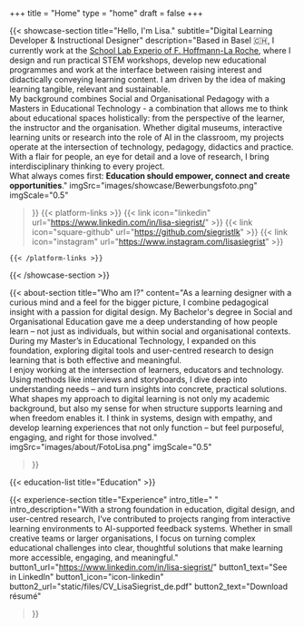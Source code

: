 +++
title =  "Home"
type = "home"
draft = false
+++


{{< showcase-section
    title="Hello, I'm Lisa."
    subtitle="Digital Learning Developer & Instructional Designer"
    description="Based in Basel 🇨🇭, I currently work at the <a target='_blank' href='https://basel.lehre.roche.com/experio/'>School Lab Experio of F. Hoffmann-La Roche</a>, where I design and run practical STEM workshops, develop new educational programmes and work at the interface between raising interest and didactically conveying learning content. I am driven by the idea of making learning tangible, relevant and sustainable.<br/>My background combines Social and Organisational Pedagogy with a Masters in Educational Technology - a combination that allows me to think about educational spaces holistically: from the perspective of the learner, the instructor and the organisation. Whether digital museums, interactive learning units or research into the role of AI in the classroom, my projects operate at the intersection of technology, pedagogy, didactics and practice.<br/>With a flair for people, an eye for detail and a love of research, I bring interdisciplinary thinking to every project.<br/>What always comes first: <strong>Education should empower, connect and create opportunities</strong>."
    imgSrc="images/showcase/Bewerbungsfoto.png"
    imgScale="0.5"
 >}}
    {{< platform-links >}}
        {{< link icon="linkedin" url="https://www.linkedin.com/in/lisa-siegrist/" >}}
        {{< link icon="square-github" url="https://github.com/siegristlk" >}}
        {{< link icon="instagram" url="https://www.instagram.com/lisasiegrist" >}}

    {{< /platform-links >}}

{{< /showcase-section >}}

{{< about-section
    title="Who am I?"
    content="As a learning designer with a curious mind and a feel for the bigger picture, I combine pedagogical insight with a passion for digital design. My Bachelor's degree in Social and Organisational Education gave me a deep understanding of how people learn – not just as individuals, but within social and organisational contexts. During my Master’s in Educational Technology, I expanded on this foundation, exploring digital tools and user-centred research to design learning that is both effective and meaningful.<br/>I enjoy working at the intersection of learners, educators and technology. Using methods like interviews and storyboards, I dive deep into understanding needs – and turn insights into concrete, practical solutions. What shapes my approach to digital learning is not only my academic background, but also my sense for when structure supports learning and when freedom enables it. I think in systems, design with empathy, and develop learning experiences that not only function – but feel purposeful, engaging, and right for those involved."
    imgSrc="images/about/FotoLisa.png"
    imgScale="0.5"
 >}}

{{< education-list
    title="Education" >}}

{{< experience-section
    title="Experience"
    intro_title=" "
    intro_description="With a strong foundation in education, digital design, and user-centred research, I’ve contributed to projects ranging from interactive learning environments to AI-supported feedback systems. Whether in small creative teams or larger organisations, I focus on turning complex educational challenges into clear, thoughtful solutions that make learning more accessible, engaging, and meaningful." 
    button1_url="https://www.linkedin.com/in/lisa-siegrist/"
    button1_text="See in LinkedIn"
    button1_icon="icon-linkedin"
    button2_url="static/files/CV_LisaSiegrist_de.pdf"
    button2_text="Download résumé"
>}}
